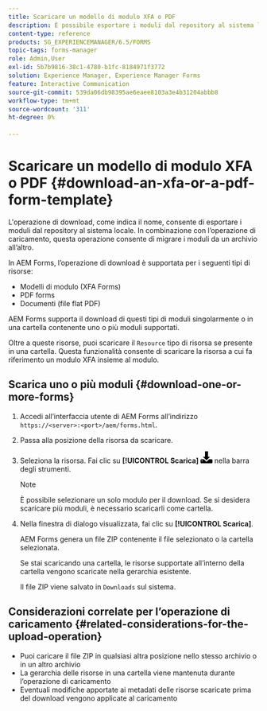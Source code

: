 ```yaml
---
title: Scaricare un modello di modulo XFA o PDF
description: È possibile esportare i moduli dal repository al sistema locale e migrare i moduli scaricati nel nuovo repository.
content-type: reference
products: SG_EXPERIENCEMANAGER/6.5/FORMS
topic-tags: forms-manager
role: Admin,User
exl-id: 5b7b9816-38c1-4780-b1fc-8184971f3772
solution: Experience Manager, Experience Manager Forms
feature: Interactive Communication
source-git-commit: 539da06db98395ae6eaee8103a3e4b31204abbb8
workflow-type: tm+mt
source-wordcount: '311'
ht-degree: 0%

---
```


# Scaricare un modello di modulo XFA o PDF {#download-an-xfa-or-a-pdf-form-template}

L&#39;operazione di download, come indica il nome, consente di esportare i moduli dal repository al sistema locale. In combinazione con l’operazione di caricamento, questa operazione consente di migrare i moduli da un archivio all’altro.

In AEM Forms, l’operazione di download è supportata per i seguenti tipi di risorse:

* Modelli di modulo (XFA Forms)
* PDF forms
* Documenti (file flat PDF)

AEM Forms supporta il download di questi tipi di moduli singolarmente o in una cartella contenente uno o più moduli supportati.

Oltre a queste risorse, puoi scaricare il `Resource` tipo di risorsa se presente in una cartella. Questa funzionalità consente di scaricare la risorsa a cui fa riferimento un modulo XFA insieme al modulo.

## Scarica uno o più moduli {#download-one-or-more-forms}

1. Accedi all’interfaccia utente di AEM Forms all’indirizzo `https://<server>:<port>/aem/forms.html`.

1. Passa alla posizione della risorsa da scaricare.

1. Seleziona la risorsa. Fai clic su **[!UICONTROL Scarica]** ![aem6forms_download](assets/aem6forms_download.png) nella barra degli strumenti.

   >[!NOTE]
   >
   >È possibile selezionare un solo modulo per il download. Se si desidera scaricare più moduli, è necessario scaricarli come cartella.

1. Nella finestra di dialogo visualizzata, fai clic su **[!UICONTROL Scarica]**.

   AEM Forms genera un file ZIP contenente il file selezionato o la cartella selezionata.

   Se stai scaricando una cartella, le risorse supportate all’interno della cartella vengono scaricate nella gerarchia esistente.

   Il file ZIP viene salvato in `Downloads` sul sistema.

## Considerazioni correlate per l’operazione di caricamento {#related-considerations-for-the-upload-operation}

* Puoi caricare il file ZIP in qualsiasi altra posizione nello stesso archivio o in un altro archivio
* La gerarchia delle risorse in una cartella viene mantenuta durante l’operazione di caricamento
* Eventuali modifiche apportate ai metadati delle risorse scaricate prima del download vengono applicate al caricamento

